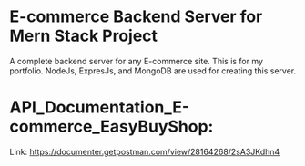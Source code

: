 # E-commerce Backend Server for Mern Stack Project
A complete backend server for any E-commerce site. This is for my portfolio. NodeJs, ExpresJs, and MongoDB are used for creating this server.
# API_Documentation_E-commerce_EasyBuyShop:
Link:  https://documenter.getpostman.com/view/28164268/2sA3JKdhn4
